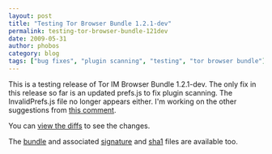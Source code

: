 ```yaml
---
layout: post
title: "Testing Tor Browser Bundle 1.2.1-dev"
permalink: testing-tor-browser-bundle-121dev
date: 2009-05-31
author: phobos
category: blog
tags: ["bug fixes", "plugin scanning", "testing", "tor browser bundle"]
---
```


This is a testing release of Tor IM Browser Bundle 1.2.1-dev. The only fix in this release so far is an updated prefs.js to fix plugin scanning. The InvalidPrefs.js file no longer appears either. I'm working on the other suggestions from [this comment](http://blog.torproject.org/blog/testing-tor-browser-bundle-120dev#comment-1386).

You can [view the diffs](https://svn.torproject.org/cgi-bin/viewvc.cgi/torbrowser/trunk/build-scripts/config/prefs.js?view=log) to see the changes.

The [bundle](https://www.torproject.org/torbrowser/dist/tor-im-browser-1.2.1-dev_en-US.exe) and associated [signature](https://www.torproject.org/torbrowser/dist/tor-im-browser-1.2.1-dev_en-US.exe.asc) and [sha1](https://www.torproject.org/torbrowser/dist/tor-im-browser-1.2.1-dev_en-US.exe.sha1) files are available too.

